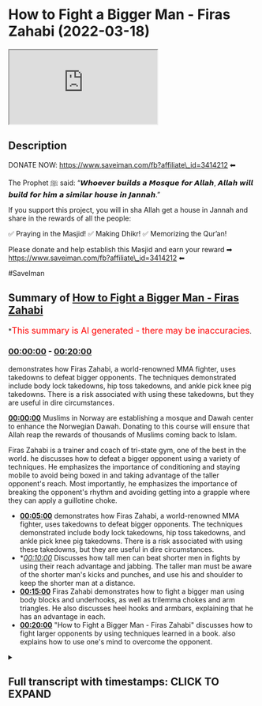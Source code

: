 # How to Fight a Bigger Man - Firas Zahabi (2022-03-18)

<iframe loading='lazy' src='https://www.youtube.com/embed/1l-jS2LDxEw'></iframe>

## Description

DONATE NOW: https://www.saveiman.com/fb?affiliate\_id=3414212 ⬅

The Prophet ﷺ said: “𝙒𝙝𝙤𝙚𝙫𝙚𝙧 𝙗𝙪𝙞𝙡𝙙𝙨 𝙖 𝙈𝙤𝙨𝙦𝙪𝙚 𝙛𝙤𝙧 𝘼𝙡𝙡𝙖𝙝, 𝘼𝙡𝙡𝙖𝙝 𝙬𝙞𝙡𝙡 𝙗𝙪𝙞𝙡𝙙 𝙛𝙤𝙧 𝙝𝙞𝙢 𝙖 𝙨𝙞𝙢𝙞𝙡𝙖𝙧 𝙝𝙤𝙪𝙨𝙚 𝙞𝙣 𝙅𝙖𝙣𝙣𝙖𝙝.”

If you support this project, you will in sha Allah get a house in Jannah and share in the rewards of all the people:

✅ Praying in the Masjid!
✅ Making Dhikr!
✅ Memorizing the Qur’an!

Please donate and help establish this Masjid and earn your reward ➡ https://www.saveiman.com/fb?affiliate\_id=3414212 ⬅

\#SaveIman

## Summary of [How to Fight a Bigger Man - Firas Zahabi](https://www.youtube.com/watch?v=1l-jS2LDxEw)

\*<span style="color:red; font-size:125%">This summary is AI generated - there may be inaccuracies</span>.

### [00:00:00](https://www.youtube.com/watch?v=1l-jS2LDxEw\&t=0) - [00:20:00](https://www.youtube.com/watch?v=1l-jS2LDxEw\&t=1200)

demonstrates how Firas Zahabi, a world-renowned MMA fighter, uses takedowns to defeat bigger opponents. The techniques demonstrated include body lock takedowns, hip toss takedowns, and ankle pick knee pig takedowns. There is a risk associated with using these takedowns, but they are useful in dire circumstances.

**[00:00:00](https://www.youtube.com/watch?v=1l-jS2LDxEw\&t=0)** Muslims in Norway are establishing a mosque and Dawah center to enhance the Norwegian Dawah. Donating to this course will ensure that Allah reap the rewards of thousands of Muslims coming back to Islam.

Firas Zahabi is a trainer and  coach of tri-state gym, one of the best in the world.  he discusses how to defeat a bigger opponent using a variety of techniques. He emphasizes the importance of conditioning and staying mobile to avoid being boxed in and taking advantage of the taller opponent's reach. Most importantly, he emphasizes the importance of breaking the opponent's rhythm and avoiding getting into a grapple where they can apply a guillotine choke.

*   **[00:05:00](https://www.youtube.com/watch?v=1l-jS2LDxEw\&t=300)**  demonstrates how Firas Zahabi, a world-renowned MMA fighter, uses takedowns to defeat bigger opponents. The techniques demonstrated include body lock takedowns, hip toss takedowns, and ankle pick knee pig takedowns. There is a risk associated with using these takedowns, but they are useful in dire circumstances.
*   \**[00:10:00](https://www.youtube.com/watch?v=1l-jS2LDxEw\&t=600)* Discusses how tall men can beat shorter men in fights by using their reach advantage and jabbing. The taller man must be aware of the shorter man's kicks and punches, and use his  and shoulder to keep the shorter man at a distance.
*   **[00:15:00](https://www.youtube.com/watch?v=1l-jS2LDxEw\&t=900)** Firas Zahabi demonstrates how to fight a bigger man using body blocks and underhooks, as well as trilemma chokes and arm triangles. He also discusses heel hooks and armbars, explaining that he has an advantage in each.
*   **[00:20:00](https://www.youtube.com/watch?v=1l-jS2LDxEw\&t=1200)**  "How to Fight a Bigger Man - Firas Zahabi" discusses how to fight larger opponents by using techniques learned in a book.  also explains how to use one's mind to overcome the opponent.

<details><summary><h2>Full transcript with timestamps: CLICK TO EXPAND</h2></summary>

[0:00:00](https://youtu.be/1l-jS2LDxEw?t=0) muslims in norway are now establishing a\
[0:00:02](https://youtu.be/1l-jS2LDxEw?t=2) masjid and dawa center to enhance the\
[0:00:04](https://youtu.be/1l-jS2LDxEw?t=4) norwegian dawah if you donate to this\
[0:00:06](https://youtu.be/1l-jS2LDxEw?t=6) course you will ensure allah reap the\
[0:00:08](https://youtu.be/1l-jS2LDxEw?t=8) rewards of thousands of muslims coming\
[0:00:11](https://youtu.be/1l-jS2LDxEw?t=11) back to islam and many of those who\
[0:00:13](https://youtu.be/1l-jS2LDxEw?t=13) become dwight and invite to islam so\
[0:00:15](https://youtu.be/1l-jS2LDxEw?t=15) click the link and donate now and share\
[0:00:18](https://youtu.be/1l-jS2LDxEw?t=18) the video for extra rewards\
[0:00:20](https://youtu.be/1l-jS2LDxEw?t=20) i'm joined with the legend the man the\
[0:00:22](https://youtu.be/1l-jS2LDxEw?t=22) legend the steel man the historical\
[0:00:24](https://youtu.be/1l-jS2LDxEw?t=24) figure\
[0:00:25](https://youtu.be/1l-jS2LDxEw?t=25) \[Laughter]\
[0:00:28](https://youtu.be/1l-jS2LDxEw?t=28) for us many of you would have known this\
[0:00:31](https://youtu.be/1l-jS2LDxEw?t=31) is the trainer\
[0:00:33](https://youtu.be/1l-jS2LDxEw?t=33) head trainer head coach in tri-state gym\
[0:00:35](https://youtu.be/1l-jS2LDxEw?t=35) it seems one of the best if not the best\
[0:00:37](https://youtu.be/1l-jS2LDxEw?t=37) you could argue uh trainer in the world\
[0:00:39](https://youtu.be/1l-jS2LDxEw?t=39) in mma now\
[0:00:41](https://youtu.be/1l-jS2LDxEw?t=41) this video is about how\
[0:00:43](https://youtu.be/1l-jS2LDxEw?t=43) to defeat a bigger opponent now i'm\
[0:00:45](https://youtu.be/1l-jS2LDxEw?t=45) noticeably sizable compared to uh for us\
[0:00:49](https://youtu.be/1l-jS2LDxEw?t=49) but obviously not skillful you don't\
[0:00:51](https://youtu.be/1l-jS2LDxEw?t=51) need to go into that details\
[0:00:52](https://youtu.be/1l-jS2LDxEw?t=52) so with someone like me for us how would\
[0:00:54](https://youtu.be/1l-jS2LDxEw?t=54) you so say for example i'm covering that\
[0:00:56](https://youtu.be/1l-jS2LDxEw?t=56) can you grab that\
[0:00:58](https://youtu.be/1l-jS2LDxEw?t=58) \[Laughter]\
[0:01:03](https://youtu.be/1l-jS2LDxEw?t=63) \[Music]\
[0:01:03](https://youtu.be/1l-jS2LDxEw?t=63) \[Laughter]\
[0:01:12](https://youtu.be/1l-jS2LDxEw?t=72) okay so if i'm coming at you right\
[0:01:14](https://youtu.be/1l-jS2LDxEw?t=74) so i'm coming at you right now first\
[0:01:16](https://youtu.be/1l-jS2LDxEw?t=76) thing is i don't want to be on the same\
[0:01:18](https://youtu.be/1l-jS2LDxEw?t=78) line so your feet are pointing towards\
[0:01:19](https://youtu.be/1l-jS2LDxEw?t=79) me my feet are pointing towards you yeah\
[0:01:21](https://youtu.be/1l-jS2LDxEw?t=81) if we exchange your fist is likely to\
[0:01:23](https://youtu.be/1l-jS2LDxEw?t=83) land before mine because you've got a\
[0:01:24](https://youtu.be/1l-jS2LDxEw?t=84) longer reach yeah you got bigger weights\
[0:01:26](https://youtu.be/1l-jS2LDxEw?t=86) so one thing i like to do is like to\
[0:01:27](https://youtu.be/1l-jS2LDxEw?t=87) circle when you point your feet towards\
[0:01:29](https://youtu.be/1l-jS2LDxEw?t=89) me that's when i'm going to change back\
[0:01:30](https://youtu.be/1l-jS2LDxEw?t=90) direction as your feet lift the ground\
[0:01:32](https://youtu.be/1l-jS2LDxEw?t=92) to change direction okay that's what i'm\
[0:01:34](https://youtu.be/1l-jS2LDxEw?t=94) going to attack yourself so if i'm\
[0:01:35](https://youtu.be/1l-jS2LDxEw?t=95) constantly circling i'm sorry\
[0:01:37](https://youtu.be/1l-jS2LDxEw?t=97) certainly yeah so now look because\
[0:01:38](https://youtu.be/1l-jS2LDxEw?t=98) you're circling with me yeah i'm going\
[0:01:40](https://youtu.be/1l-jS2LDxEw?t=100) to go this way no i'm going to circle\
[0:01:41](https://youtu.be/1l-jS2LDxEw?t=101) this way now you're circling that way\
[0:01:43](https://youtu.be/1l-jS2LDxEw?t=103) i'm constantly\
[0:01:44](https://youtu.be/1l-jS2LDxEw?t=104) breaking the line i call it breaking\
[0:01:45](https://youtu.be/1l-jS2LDxEw?t=105) noise so if you put your fist like this\
[0:01:47](https://youtu.be/1l-jS2LDxEw?t=107) i want to be aimed for my face here i\
[0:01:48](https://youtu.be/1l-jS2LDxEw?t=108) want to be here and when you turn your\
[0:01:50](https://youtu.be/1l-jS2LDxEw?t=110) face your fist towards me i want to be\
[0:01:52](https://youtu.be/1l-jS2LDxEw?t=112) here enough i never want to be yeah face\
[0:01:55](https://youtu.be/1l-jS2LDxEw?t=115) to face with exactly and now i want to\
[0:01:57](https://youtu.be/1l-jS2LDxEw?t=117) create that i want to create that cut\
[0:01:59](https://youtu.be/1l-jS2LDxEw?t=119) back we call it a cutback so you go\
[0:02:00](https://youtu.be/1l-jS2LDxEw?t=120) right then to the left left then to the\
[0:02:03](https://youtu.be/1l-jS2LDxEw?t=123) right so we're talking about working in\
[0:02:05](https://youtu.be/1l-jS2LDxEw?t=125) circles here that's why i like to shadow\
[0:02:06](https://youtu.be/1l-jS2LDxEw?t=126) box oftentimes what i do is i put an\
[0:02:08](https://youtu.be/1l-jS2LDxEw?t=128) object on the floor like a boxing glove\
[0:02:10](https://youtu.be/1l-jS2LDxEw?t=130) yeah and i just teach my fighters to to\
[0:02:11](https://youtu.be/1l-jS2LDxEw?t=131) box around that glove\
[0:02:13](https://youtu.be/1l-jS2LDxEw?t=133) always circling always moving my head\
[0:02:15](https://youtu.be/1l-jS2LDxEw?t=135) because\
[0:02:16](https://youtu.be/1l-jS2LDxEw?t=136) his reach is longer yeah\
[0:02:18](https://youtu.be/1l-jS2LDxEw?t=138) but\
[0:02:19](https://youtu.be/1l-jS2LDxEw?t=139) but if i get here if i get here\
[0:02:22](https://youtu.be/1l-jS2LDxEw?t=142) the shorter man has an advantage now on\
[0:02:24](https://youtu.be/1l-jS2LDxEw?t=144) the outside you have the advantage yeah\
[0:02:26](https://youtu.be/1l-jS2LDxEw?t=146) on the inside if you watch this look if\
[0:02:28](https://youtu.be/1l-jS2LDxEw?t=148) you if you keep your shoulders up and i\
[0:02:29](https://youtu.be/1l-jS2LDxEw?t=149) put my shoulders down and we push each\
[0:02:30](https://youtu.be/1l-jS2LDxEw?t=150) other push push\
[0:02:32](https://youtu.be/1l-jS2LDxEw?t=152) look i'm stronger only because i'm lower\
[0:02:34](https://youtu.be/1l-jS2LDxEw?t=154) yeah my center of gravity is lower right\
[0:02:35](https://youtu.be/1l-jS2LDxEw?t=155) so when i get close to you you're going\
[0:02:37](https://youtu.be/1l-jS2LDxEw?t=157) to want to go down my height yeah now or\
[0:02:39](https://youtu.be/1l-jS2LDxEw?t=159) even if you push each other say we're\
[0:02:41](https://youtu.be/1l-jS2LDxEw?t=161) even okay now we're even so i want to\
[0:02:43](https://youtu.be/1l-jS2LDxEw?t=163) catch him tall yeah i'm circling i'm\
[0:02:45](https://youtu.be/1l-jS2LDxEw?t=165) circling and you if if you were trying\
[0:02:48](https://youtu.be/1l-jS2LDxEw?t=168) to chase me like this it's kind of very\
[0:02:49](https://youtu.be/1l-jS2LDxEw?t=169) tiring on the legs right yeah so you\
[0:02:51](https://youtu.be/1l-jS2LDxEw?t=171) have to relax your legs i want to catch\
[0:02:52](https://youtu.be/1l-jS2LDxEw?t=172) you tall i have a window of opportunity\
[0:02:54](https://youtu.be/1l-jS2LDxEw?t=174) when i come in here yeah now i'm going\
[0:02:56](https://youtu.be/1l-jS2LDxEw?t=176) to throw up then i got to get out again\
[0:02:58](https://youtu.be/1l-jS2LDxEw?t=178) because you're going to sit down with me\
[0:02:59](https://youtu.be/1l-jS2LDxEw?t=179) or you're going to grab me except right\
[0:03:00](https://youtu.be/1l-jS2LDxEw?t=180) so when you're fighting a taller\
[0:03:01](https://youtu.be/1l-jS2LDxEw?t=181) opponent one thing i really like to do\
[0:03:03](https://youtu.be/1l-jS2LDxEw?t=183) we're assuming this is not just a\
[0:03:04](https://youtu.be/1l-jS2LDxEw?t=184) striking affair right right right we're\
[0:03:06](https://youtu.be/1l-jS2LDxEw?t=186) gonna get to yeah wrestling soon yeah\
[0:03:08](https://youtu.be/1l-jS2LDxEw?t=188) but striking i can't stand in front of\
[0:03:09](https://youtu.be/1l-jS2LDxEw?t=189) you you have to circle okay because if i\
[0:03:11](https://youtu.be/1l-jS2LDxEw?t=191) stand here so you're either out or in\
[0:03:13](https://youtu.be/1l-jS2LDxEw?t=193) yeah\
[0:03:14](https://youtu.be/1l-jS2LDxEw?t=194) you've got a longer job than me if you\
[0:03:15](https://youtu.be/1l-jS2LDxEw?t=195) see if i try to punch you and you punch\
[0:03:16](https://youtu.be/1l-jS2LDxEw?t=196) me you're going to beat me every time\
[0:03:18](https://youtu.be/1l-jS2LDxEw?t=198) yeah so i got a circle i got a circle i\
[0:03:20](https://youtu.be/1l-jS2LDxEw?t=200) got to get you stepping i got to keep\
[0:03:21](https://youtu.be/1l-jS2LDxEw?t=201) the ranges off yeah i got to cut i got\
[0:03:22](https://youtu.be/1l-jS2LDxEw?t=202) to catch you want to cut back yeah okay\
[0:03:25](https://youtu.be/1l-jS2LDxEw?t=205) you know i got to catch you and come\
[0:03:26](https://youtu.be/1l-jS2LDxEw?t=206) back now when i fight a taller guy yeah\
[0:03:29](https://youtu.be/1l-jS2LDxEw?t=209) i like to shoot doubles but when i shoot\
[0:03:30](https://youtu.be/1l-jS2LDxEw?t=210) a double yeah i don't shoot and lift\
[0:03:34](https://youtu.be/1l-jS2LDxEw?t=214) because\
[0:03:35](https://youtu.be/1l-jS2LDxEw?t=215) their legs are so long that when you\
[0:03:36](https://youtu.be/1l-jS2LDxEw?t=216) lift they're still on the floor\
[0:03:38](https://youtu.be/1l-jS2LDxEw?t=218) unless they're heavy\
[0:03:39](https://youtu.be/1l-jS2LDxEw?t=219) so we're going to kosotogi so a trip so\
[0:03:41](https://youtu.be/1l-jS2LDxEw?t=221) watch out here i put my hook behind your\
[0:03:43](https://youtu.be/1l-jS2LDxEw?t=223) ankle like this\
[0:03:45](https://youtu.be/1l-jS2LDxEw?t=225) and now i don't have to lift you see i\
[0:03:46](https://youtu.be/1l-jS2LDxEw?t=226) would trip you down to the floor here's\
[0:03:47](https://youtu.be/1l-jS2LDxEw?t=227) what you call kasotogaki should i go\
[0:03:49](https://youtu.be/1l-jS2LDxEw?t=229) down\
[0:03:49](https://youtu.be/1l-jS2LDxEw?t=229) well yeah just be careful because all\
[0:03:51](https://youtu.be/1l-jS2LDxEw?t=231) right yeah so i want to trap their leg\
[0:03:53](https://youtu.be/1l-jS2LDxEw?t=233) as i shoot a double so i shoot\
[0:03:56](https://youtu.be/1l-jS2LDxEw?t=236) into a trap here i am like this\
[0:03:59](https://youtu.be/1l-jS2LDxEw?t=239) now i don't have to worry so much about\
[0:04:00](https://youtu.be/1l-jS2LDxEw?t=240) guillotine because even if you trap my\
[0:04:02](https://youtu.be/1l-jS2LDxEw?t=242) neck\
[0:04:03](https://youtu.be/1l-jS2LDxEw?t=243) because for you to make that guillotine\
[0:04:04](https://youtu.be/1l-jS2LDxEw?t=244) work you need your legs around my body\
[0:04:06](https://youtu.be/1l-jS2LDxEw?t=246) yeah i'm not going to let you put your\
[0:04:07](https://youtu.be/1l-jS2LDxEw?t=247) legs around my body see yeah because\
[0:04:09](https://youtu.be/1l-jS2LDxEw?t=249) that guilt is very weak\
[0:04:11](https://youtu.be/1l-jS2LDxEw?t=251) it lets you have your legs around my\
[0:04:12](https://youtu.be/1l-jS2LDxEw?t=252) body you have to put me inside the\
[0:04:14](https://youtu.be/1l-jS2LDxEw?t=254) garbage if you're getting into combat\
[0:04:16](https://youtu.be/1l-jS2LDxEw?t=256) god is it oh yeah if here if you have\
[0:04:17](https://youtu.be/1l-jS2LDxEw?t=257) any guilty no i could have a lot of\
[0:04:18](https://youtu.be/1l-jS2LDxEw?t=258) danger\
[0:04:20](https://youtu.be/1l-jS2LDxEw?t=260) yeah no i'm gonna want a baby here but\
[0:04:22](https://youtu.be/1l-jS2LDxEw?t=262) if i trip your leg yep\
[0:04:24](https://youtu.be/1l-jS2LDxEw?t=264) try to put me together okay now\
[0:04:26](https://youtu.be/1l-jS2LDxEw?t=266) try to choke me\
[0:04:29](https://youtu.be/1l-jS2LDxEw?t=269) because it's very difficult\
[0:04:31](https://youtu.be/1l-jS2LDxEw?t=271) because you don't have your legs wrapped\
[0:04:32](https://youtu.be/1l-jS2LDxEw?t=272) around my body yep see i'm gonna pump a\
[0:04:34](https://youtu.be/1l-jS2LDxEw?t=274) lot of your legs yeah so the two major\
[0:04:37](https://youtu.be/1l-jS2LDxEw?t=277) benefits is\
[0:04:38](https://youtu.be/1l-jS2LDxEw?t=278) when you shoot a double egg on a taller\
[0:04:39](https://youtu.be/1l-jS2LDxEw?t=279) guy you don't have to lift them if you\
[0:04:41](https://youtu.be/1l-jS2LDxEw?t=281) trip yeah\
[0:04:42](https://youtu.be/1l-jS2LDxEw?t=282) you give me those guys now all the tips\
[0:04:45](https://youtu.be/1l-jS2LDxEw?t=285) because you're so tall it's easier for\
[0:04:47](https://youtu.be/1l-jS2LDxEw?t=287) me to get to your ankle right but if you\
[0:04:49](https://youtu.be/1l-jS2LDxEw?t=289) were my height it would be lower because\
[0:04:50](https://youtu.be/1l-jS2LDxEw?t=290) your arms and shoulders would be easily\
[0:04:51](https://youtu.be/1l-jS2LDxEw?t=291) double for me then on my side\
[0:04:53](https://youtu.be/1l-jS2LDxEw?t=293) i'm trying to screw that's it\
[0:04:55](https://youtu.be/1l-jS2LDxEw?t=295) guys for taller guys i like when you're\
[0:04:57](https://youtu.be/1l-jS2LDxEw?t=297) the taller man i like body lock and trip\
[0:04:58](https://youtu.be/1l-jS2LDxEw?t=298) so if you body lock me because the thing\
[0:05:00](https://youtu.be/1l-jS2LDxEw?t=300) is my legs are too far if you go for my\
[0:05:01](https://youtu.be/1l-jS2LDxEw?t=301) legs it's too much too much of a\
[0:05:03](https://youtu.be/1l-jS2LDxEw?t=303) distance to get all the way down yeah\
[0:05:06](https://youtu.be/1l-jS2LDxEw?t=306) so i'm coming here yeah i really like it\
[0:05:08](https://youtu.be/1l-jS2LDxEw?t=308) like this yeah well now you could trip\
[0:05:09](https://youtu.be/1l-jS2LDxEw?t=309) my my my right leg with your left yeah\
[0:05:12](https://youtu.be/1l-jS2LDxEw?t=312) no no no you're with your left\
[0:05:14](https://youtu.be/1l-jS2LDxEw?t=314) hook\
[0:05:15](https://youtu.be/1l-jS2LDxEw?t=315) yeah you could you could put your foot\
[0:05:16](https://youtu.be/1l-jS2LDxEw?t=316) in the middle yeah and then kind of\
[0:05:18](https://youtu.be/1l-jS2LDxEw?t=318) throw me with your hip yeah like this go\
[0:05:19](https://youtu.be/1l-jS2LDxEw?t=319) up here i really like this for taller\
[0:05:21](https://youtu.be/1l-jS2LDxEw?t=321) guys\
[0:05:22](https://youtu.be/1l-jS2LDxEw?t=322) yeah so we're here like this body lock\
[0:05:24](https://youtu.be/1l-jS2LDxEw?t=324) yeah you put your leg inside and you\
[0:05:25](https://youtu.be/1l-jS2LDxEw?t=325) start to hit yeah\
[0:05:27](https://youtu.be/1l-jS2LDxEw?t=327) yeah yeah that's good for me no i mean\
[0:05:29](https://youtu.be/1l-jS2LDxEw?t=329) if you're coming to a double leg for me\
[0:05:31](https://youtu.be/1l-jS2LDxEw?t=331) yes how much around the front i like the\
[0:05:33](https://youtu.be/1l-jS2LDxEw?t=333) underhook so like can you shoot all my\
[0:05:34](https://youtu.be/1l-jS2LDxEw?t=334) legs\
[0:05:35](https://youtu.be/1l-jS2LDxEw?t=335) under hook see yeah this is one of many\
[0:05:38](https://youtu.be/1l-jS2LDxEw?t=338) ways okay and then you can get into your\
[0:05:39](https://youtu.be/1l-jS2LDxEw?t=339) body lock oh okay so if i shoot on you\
[0:05:41](https://youtu.be/1l-jS2LDxEw?t=341) you're gonna put your hands like this\
[0:05:42](https://youtu.be/1l-jS2LDxEw?t=342) all right\
[0:05:44](https://youtu.be/1l-jS2LDxEw?t=344) yeah you elevate me here there you go\
[0:05:45](https://youtu.be/1l-jS2LDxEw?t=345) now you can turn the tables on me\
[0:05:47](https://youtu.be/1l-jS2LDxEw?t=347) right exactly okay\
[0:05:49](https://youtu.be/1l-jS2LDxEw?t=349) what we call an ukigoshi hip one hip\
[0:05:52](https://youtu.be/1l-jS2LDxEw?t=352) because typically as kids they teach you\
[0:05:54](https://youtu.be/1l-jS2LDxEw?t=354) ogoshi which is two hips yeah but if i\
[0:05:57](https://youtu.be/1l-jS2LDxEw?t=357) do that you can grab my body and lift me\
[0:05:58](https://youtu.be/1l-jS2LDxEw?t=358) here yeah i'm too committed yeah so we\
[0:06:00](https://youtu.be/1l-jS2LDxEw?t=360) just go one hip like see i see one hip\
[0:06:02](https://youtu.be/1l-jS2LDxEw?t=362) and now we can ankle pick knee pig yeah\
[0:06:05](https://youtu.be/1l-jS2LDxEw?t=365) snap down etc\
[0:06:06](https://youtu.be/1l-jS2LDxEw?t=366) yeah so if i shoot on you\
[0:06:09](https://youtu.be/1l-jS2LDxEw?t=369) so if you're boxing yeah you got to be\
[0:06:11](https://youtu.be/1l-jS2LDxEw?t=371) quick to your other yeah exactly\
[0:06:13](https://youtu.be/1l-jS2LDxEw?t=373) there you go now i'm in trouble here now\
[0:06:15](https://youtu.be/1l-jS2LDxEw?t=375) you have a variety of takedowns one of\
[0:06:16](https://youtu.be/1l-jS2LDxEw?t=376) them being the hip toss\
[0:06:18](https://youtu.be/1l-jS2LDxEw?t=378) that's what we call ukigoshi what we've\
[0:06:20](https://youtu.be/1l-jS2LDxEw?t=380) seen you do as well\
[0:06:22](https://youtu.be/1l-jS2LDxEw?t=382) and this might be\
[0:06:24](https://youtu.be/1l-jS2LDxEw?t=384) we don't do a lot to be honest in the uk\
[0:06:26](https://youtu.be/1l-jS2LDxEw?t=386) because a lot of the\
[0:06:28](https://youtu.be/1l-jS2LDxEw?t=388) kind of gyms don't allow it they're more\
[0:06:30](https://youtu.be/1l-jS2LDxEw?t=390) traditional yeah which is heel hooks yes\
[0:06:34](https://youtu.be/1l-jS2LDxEw?t=394) and we've seen you do a lot of these\
[0:06:35](https://youtu.be/1l-jS2LDxEw?t=395) yeah yeah yeah you're you're known for\
[0:06:37](https://youtu.be/1l-jS2LDxEw?t=397) that i was in the heart club yeah it's\
[0:06:38](https://youtu.be/1l-jS2LDxEw?t=398) known for that so\
[0:06:40](https://youtu.be/1l-jS2LDxEw?t=400) with someone big like me\
[0:06:42](https://youtu.be/1l-jS2LDxEw?t=402) to what extent\
[0:06:44](https://youtu.be/1l-jS2LDxEw?t=404) would it make sense for you to go for a\
[0:06:45](https://youtu.be/1l-jS2LDxEw?t=405) hill hook\
[0:06:46](https://youtu.be/1l-jS2LDxEw?t=406) uh very like look look at the size of\
[0:06:48](https://youtu.be/1l-jS2LDxEw?t=408) our feet here put your foot here yeah\
[0:06:50](https://youtu.be/1l-jS2LDxEw?t=410) look he's got a much longer left lever\
[0:06:52](https://youtu.be/1l-jS2LDxEw?t=412) it's much easier for me to break your\
[0:06:53](https://youtu.be/1l-jS2LDxEw?t=413) leg than it is for you to break mine you\
[0:06:55](https://youtu.be/1l-jS2LDxEw?t=415) know what they say\
[0:06:59](https://youtu.be/1l-jS2LDxEw?t=419) good point\
[0:07:01](https://youtu.be/1l-jS2LDxEw?t=421) think about breaking a long branch or\
[0:07:03](https://youtu.be/1l-jS2LDxEw?t=423) breaking a small branch you can only\
[0:07:04](https://youtu.be/1l-jS2LDxEw?t=424) think the smaller branch have less\
[0:07:05](https://youtu.be/1l-jS2LDxEw?t=425) leverage so it's easier for me to grab\
[0:07:07](https://youtu.be/1l-jS2LDxEw?t=427) and break that so how would you go like\
[0:07:09](https://youtu.be/1l-jS2LDxEw?t=429) say for example i'm coming at you well\
[0:07:10](https://youtu.be/1l-jS2LDxEw?t=430) if we're standing i like to do something\
[0:07:11](https://youtu.be/1l-jS2LDxEw?t=431) called ashy slide okay so like i pretend\
[0:07:13](https://youtu.be/1l-jS2LDxEw?t=433) like i'm doing a double legs i'll do it\
[0:07:15](https://youtu.be/1l-jS2LDxEw?t=435) real slow okay yeah i'm shooting double\
[0:07:16](https://youtu.be/1l-jS2LDxEw?t=436) leg but then i slide underneath like\
[0:07:18](https://youtu.be/1l-jS2LDxEw?t=438) this oh nice and then what i do is i\
[0:07:20](https://youtu.be/1l-jS2LDxEw?t=440) like to push inside your thigh here like\
[0:07:21](https://youtu.be/1l-jS2LDxEw?t=441) this oh beautiful see now if you try to\
[0:07:22](https://youtu.be/1l-jS2LDxEw?t=442) punch me you won't be able to yeah no\
[0:07:24](https://youtu.be/1l-jS2LDxEw?t=444) chance you have no shot and i'll look\
[0:07:25](https://youtu.be/1l-jS2LDxEw?t=445) where your heel is yeah nowadays because\
[0:07:27](https://youtu.be/1l-jS2LDxEw?t=447) that thigh try to resist me it's\
[0:07:29](https://youtu.be/1l-jS2LDxEw?t=449) impossible yeah exactly you're just\
[0:07:30](https://youtu.be/1l-jS2LDxEw?t=450) you're just bringing yourself down to\
[0:07:31](https://youtu.be/1l-jS2LDxEw?t=451) the mat so that's the first thing i do i\
[0:07:33](https://youtu.be/1l-jS2LDxEw?t=453) can push inside the thigh now look at\
[0:07:35](https://youtu.be/1l-jS2LDxEw?t=455) that lever that we're talking about look\
[0:07:37](https://youtu.be/1l-jS2LDxEw?t=457) i'm breaking this ankle quite easily\
[0:07:38](https://youtu.be/1l-jS2LDxEw?t=458) it's beautiful yeah it's very very\
[0:07:39](https://youtu.be/1l-jS2LDxEw?t=459) difficult you try\
[0:07:40](https://youtu.be/1l-jS2LDxEw?t=460) here\
[0:07:41](https://youtu.be/1l-jS2LDxEw?t=461) you got nothing if i start cranking yeah\
[0:07:43](https://youtu.be/1l-jS2LDxEw?t=463) you won't be able to reach my body or\
[0:07:44](https://youtu.be/1l-jS2LDxEw?t=464) face\
[0:07:46](https://youtu.be/1l-jS2LDxEw?t=466) with that\
[0:07:48](https://youtu.be/1l-jS2LDxEw?t=468) do you feel like it's a good idea in the\
[0:07:49](https://youtu.be/1l-jS2LDxEw?t=469) mma setting because we've seen it not\
[0:07:50](https://youtu.be/1l-jS2LDxEw?t=470) work as well yeah of course of course of\
[0:07:52](https://youtu.be/1l-jS2LDxEw?t=472) course there's a there's a risk with\
[0:07:54](https://youtu.be/1l-jS2LDxEw?t=474) everything you know yeah i personally i\
[0:07:55](https://youtu.be/1l-jS2LDxEw?t=475) like to use that as a surprise once in a\
[0:07:57](https://youtu.be/1l-jS2LDxEw?t=477) while yeah i would prefer using the\
[0:07:58](https://youtu.be/1l-jS2LDxEw?t=478) double egg with the kosovo\
[0:08:00](https://youtu.be/1l-jS2LDxEw?t=480) yeah i want to be on top because you\
[0:08:01](https://youtu.be/1l-jS2LDxEw?t=481) can't hit me\
[0:08:02](https://youtu.be/1l-jS2LDxEw?t=482) when i'm on top you can but it's not\
[0:08:04](https://youtu.be/1l-jS2LDxEw?t=484) really effective yeah uh the other thing\
[0:08:05](https://youtu.be/1l-jS2LDxEw?t=485) i like to do is i like to duck under on\
[0:08:07](https://youtu.be/1l-jS2LDxEw?t=487) top guys like this\
[0:08:08](https://youtu.be/1l-jS2LDxEw?t=488) and get behind the wipes i'm in a\
[0:08:10](https://youtu.be/1l-jS2LDxEw?t=490) position of safety and would you go into\
[0:08:11](https://youtu.be/1l-jS2LDxEw?t=491) like a heel hook position from here\
[0:08:13](https://youtu.be/1l-jS2LDxEw?t=493) because from here from here i have a\
[0:08:14](https://youtu.be/1l-jS2LDxEw?t=494) variety of uh takedowns but the one i\
[0:08:15](https://youtu.be/1l-jS2LDxEw?t=495) like first is blocking the knee just\
[0:08:17](https://youtu.be/1l-jS2LDxEw?t=497) like this yeah and trying to get your\
[0:08:19](https://youtu.be/1l-jS2LDxEw?t=499) hands on the mat you see i'm blocking\
[0:08:21](https://youtu.be/1l-jS2LDxEw?t=501) your knee i'm putting my weight forward\
[0:08:22](https://youtu.be/1l-jS2LDxEw?t=502) and i'll have you in what we call a gut\
[0:08:23](https://youtu.be/1l-jS2LDxEw?t=503) wrench yeah from here i can climb to the\
[0:08:25](https://youtu.be/1l-jS2LDxEw?t=505) back\
[0:08:26](https://youtu.be/1l-jS2LDxEw?t=506) i can uh force you down to the mat\
[0:08:28](https://youtu.be/1l-jS2LDxEw?t=508) khabib business all the time of course\
[0:08:29](https://youtu.be/1l-jS2LDxEw?t=509) he's the master of gut wrench because\
[0:08:30](https://youtu.be/1l-jS2LDxEw?t=510) you can you can do\
[0:08:32](https://youtu.be/1l-jS2LDxEw?t=512) i might be wrong here but\
[0:08:34](https://youtu.be/1l-jS2LDxEw?t=514) you can drop down here\
[0:08:36](https://youtu.be/1l-jS2LDxEw?t=516) and you can you can but that's risky\
[0:08:38](https://youtu.be/1l-jS2LDxEw?t=518) that's risky because especially when\
[0:08:39](https://youtu.be/1l-jS2LDxEw?t=519) things are slippery when you do that i'm\
[0:08:40](https://youtu.be/1l-jS2LDxEw?t=520) just going to piss my legs up\
[0:08:42](https://youtu.be/1l-jS2LDxEw?t=522) you're on the floor i like those things\
[0:08:44](https://youtu.be/1l-jS2LDxEw?t=524) once in a while by surprise like if you\
[0:08:46](https://youtu.be/1l-jS2LDxEw?t=526) see that move that you did yeah shogun\
[0:08:47](https://youtu.be/1l-jS2LDxEw?t=527) tried it on jon jones in the title fight\
[0:08:49](https://youtu.be/1l-jS2LDxEw?t=529) oh yeah i thought it was a major mistake\
[0:08:51](https://youtu.be/1l-jS2LDxEw?t=531) because yeah he got to the waist of john\
[0:08:54](https://youtu.be/1l-jS2LDxEw?t=534) yeah he sat down and john just got to\
[0:08:56](https://youtu.be/1l-jS2LDxEw?t=536) lift his leg up because things are\
[0:08:57](https://youtu.be/1l-jS2LDxEw?t=537) slippery yeah yeah yeah and there's\
[0:08:58](https://youtu.be/1l-jS2LDxEw?t=538) punches involved why take the risk\
[0:08:59](https://youtu.be/1l-jS2LDxEw?t=539) you're behind the guy i'm in the safe\
[0:09:01](https://youtu.be/1l-jS2LDxEw?t=541) here\
[0:09:02](https://youtu.be/1l-jS2LDxEw?t=542) look i'm in such a safe position why\
[0:09:03](https://youtu.be/1l-jS2LDxEw?t=543) would i go here where you can now punch\
[0:09:05](https://youtu.be/1l-jS2LDxEw?t=545) me yeah boom like why would i put myself\
[0:09:07](https://youtu.be/1l-jS2LDxEw?t=547) in the line of fire when i'm behind you\
[0:09:09](https://youtu.be/1l-jS2LDxEw?t=549) and you can't hit me so i find it\
[0:09:11](https://youtu.be/1l-jS2LDxEw?t=551) strategically a mistake yeah it should\
[0:09:13](https://youtu.be/1l-jS2LDxEw?t=553) only be used in the most\
[0:09:15](https://youtu.be/1l-jS2LDxEw?t=555) dire circumstances you're losing you\
[0:09:16](https://youtu.be/1l-jS2LDxEw?t=556) need to break the guy's leg in the next\
[0:09:18](https://youtu.be/1l-jS2LDxEw?t=558) 30 seconds or we lose okay take the same\
[0:09:20](https://youtu.be/1l-jS2LDxEw?t=560) thing with the foot looks and stuff yeah\
[0:09:21](https://youtu.be/1l-jS2LDxEw?t=561) exactly i'll use it because the thing is\
[0:09:23](https://youtu.be/1l-jS2LDxEw?t=563) technique\
[0:09:24](https://youtu.be/1l-jS2LDxEw?t=564) always has to be\
[0:09:26](https://youtu.be/1l-jS2LDxEw?t=566) uh\
[0:09:27](https://youtu.be/1l-jS2LDxEw?t=567) under strategy yeah i can't just oh i'll\
[0:09:29](https://youtu.be/1l-jS2LDxEw?t=569) do any technique no no no\
[0:09:31](https://youtu.be/1l-jS2LDxEw?t=571) we have a bunch of tools which tools do\
[0:09:33](https://youtu.be/1l-jS2LDxEw?t=573) we need to do this particular job\
[0:09:35](https://youtu.be/1l-jS2LDxEw?t=575) we have to scrutinize what tool you're\
[0:09:36](https://youtu.be/1l-jS2LDxEw?t=576) going to use don't just bring out the\
[0:09:37](https://youtu.be/1l-jS2LDxEw?t=577) chainsaw when we're trying to glue two\
[0:09:39](https://youtu.be/1l-jS2LDxEw?t=579) pieces together chainsaw's useless so\
[0:09:42](https://youtu.be/1l-jS2LDxEw?t=582) i think i try to put you on your back i\
[0:09:44](https://youtu.be/1l-jS2LDxEw?t=584) try to box you if i can't and i'm losing\
[0:09:46](https://youtu.be/1l-jS2LDxEw?t=586) then i'll do something more high risk\
[0:09:47](https://youtu.be/1l-jS2LDxEw?t=587) yeah\
[0:09:48](https://youtu.be/1l-jS2LDxEw?t=588) now\
[0:09:49](https://youtu.be/1l-jS2LDxEw?t=589) this is a good video uh this is uh\
[0:09:51](https://youtu.be/1l-jS2LDxEw?t=591) many people could be taking notes but\
[0:09:53](https://youtu.be/1l-jS2LDxEw?t=593) the guys on the outside the big guys\
[0:09:56](https://youtu.be/1l-jS2LDxEw?t=596) that's all guys are gonna feel this is\
[0:09:58](https://youtu.be/1l-jS2LDxEw?t=598) ridiculous they're gonna say now for us\
[0:10:00](https://youtu.be/1l-jS2LDxEw?t=600) telling all these smaller people how to\
[0:10:01](https://youtu.be/1l-jS2LDxEw?t=601) be the big guys but he hasn't said\
[0:10:03](https://youtu.be/1l-jS2LDxEw?t=603) anything about how the taller guys can\
[0:10:04](https://youtu.be/1l-jS2LDxEw?t=604) beat the smaller guys you don't need any\
[0:10:06](https://youtu.be/1l-jS2LDxEw?t=606) help look at me\
[0:10:08](https://youtu.be/1l-jS2LDxEw?t=608) but they say that yeah you know we\
[0:10:10](https://youtu.be/1l-jS2LDxEw?t=610) haven't had that much success in the ufc\
[0:10:13](https://youtu.be/1l-jS2LDxEw?t=613) um so what would you uh\
[0:10:15](https://youtu.be/1l-jS2LDxEw?t=615) say i like the job okay so like yeah i\
[0:10:16](https://youtu.be/1l-jS2LDxEw?t=616) think georgia had the longest switch in\
[0:10:18](https://youtu.be/1l-jS2LDxEw?t=618) this division that's why i really\
[0:10:19](https://youtu.be/1l-jS2LDxEw?t=619) designed this game to be a jabber so\
[0:10:21](https://youtu.be/1l-jS2LDxEw?t=621) number one rule about jabbing see look\
[0:10:22](https://youtu.be/1l-jS2LDxEw?t=622) look at my reach here yeah the second\
[0:10:24](https://youtu.be/1l-jS2LDxEw?t=624) i'm touch your hand to the wall the\
[0:10:26](https://youtu.be/1l-jS2LDxEw?t=626) second i punch at an angle towards the\
[0:10:29](https://youtu.be/1l-jS2LDxEw?t=629) ground\
[0:10:30](https://youtu.be/1l-jS2LDxEw?t=630) see i lost reach i'll go here here i\
[0:10:32](https://youtu.be/1l-jS2LDxEw?t=632) have maximum reach\
[0:10:34](https://youtu.be/1l-jS2LDxEw?t=634) here just punching downwards\
[0:10:37](https://youtu.be/1l-jS2LDxEw?t=637) is really really bad for me so if i'm\
[0:10:38](https://youtu.be/1l-jS2LDxEw?t=638) fighting a guy who's shorter than me and\
[0:10:40](https://youtu.be/1l-jS2LDxEw?t=640) i'm jabbing at an angle downwards i'm\
[0:10:42](https://youtu.be/1l-jS2LDxEw?t=642) actually not using my reach right i have\
[0:10:44](https://youtu.be/1l-jS2LDxEw?t=644) to get what we call eye level okay so\
[0:10:45](https://youtu.be/1l-jS2LDxEw?t=645) are you coming down yeah i'm coming down\
[0:10:47](https://youtu.be/1l-jS2LDxEw?t=647) to his level okay however that leaves me\
[0:10:48](https://youtu.be/1l-jS2LDxEw?t=648) more susceptible to kicks i have to be\
[0:10:50](https://youtu.be/1l-jS2LDxEw?t=650) aware of that i have a question here\
[0:10:51](https://youtu.be/1l-jS2LDxEw?t=651) yeah if you go down\
[0:10:53](https://youtu.be/1l-jS2LDxEw?t=653) for on the one hand yeah if he goes down\
[0:10:56](https://youtu.be/1l-jS2LDxEw?t=656) he's gonna have more reach well on the\
[0:10:58](https://youtu.be/1l-jS2LDxEw?t=658) other hand if you come and hit me now\
[0:11:00](https://youtu.be/1l-jS2LDxEw?t=660) are you not now\
[0:11:02](https://youtu.be/1l-jS2LDxEw?t=662) me being taller isn't that me forcing\
[0:11:04](https://youtu.be/1l-jS2LDxEw?t=664) you to extend your arm which requires\
[0:11:06](https://youtu.be/1l-jS2LDxEw?t=666) more reach well for the shorter guy i\
[0:11:07](https://youtu.be/1l-jS2LDxEw?t=667) want to close the distance then punch\
[0:11:09](https://youtu.be/1l-jS2LDxEw?t=669) common mistake this guy's punch on the\
[0:11:10](https://youtu.be/1l-jS2LDxEw?t=670) way in like great example mcgregor and\
[0:11:12](https://youtu.be/1l-jS2LDxEw?t=672) uh\
[0:11:15](https://youtu.be/1l-jS2LDxEw?t=675) jose jose aldo yeah\
[0:11:19](https://youtu.be/1l-jS2LDxEw?t=679) leaps in with a punch steps back home\
[0:11:20](https://youtu.be/1l-jS2LDxEw?t=680) catches him on the way in a taller guy\
[0:11:22](https://youtu.be/1l-jS2LDxEw?t=682) yeah you're the taller guy if i punch\
[0:11:24](https://youtu.be/1l-jS2LDxEw?t=684) from here you're gonna beat me because\
[0:11:25](https://youtu.be/1l-jS2LDxEw?t=685) your reach is longer yeah i gotta close\
[0:11:26](https://youtu.be/1l-jS2LDxEw?t=686) the distance like we talked about yeah\
[0:11:28](https://youtu.be/1l-jS2LDxEw?t=688) then i have to have the discipline to\
[0:11:30](https://youtu.be/1l-jS2LDxEw?t=690) withstand\
[0:11:30](https://youtu.be/1l-jS2LDxEw?t=690) to delay my strikes right now once i\
[0:11:33](https://youtu.be/1l-jS2LDxEw?t=693) close the distance now i actually have\
[0:11:34](https://youtu.be/1l-jS2LDxEw?t=694) more leverage than you yeah yeah yeah if\
[0:11:36](https://youtu.be/1l-jS2LDxEw?t=696) we punch each other from here i have\
[0:11:37](https://youtu.be/1l-jS2LDxEw?t=697) actually superiority a bunch of\
[0:11:39](https://youtu.be/1l-jS2LDxEw?t=699) uppercuts yeah uppercut is dangerous but\
[0:11:41](https://youtu.be/1l-jS2LDxEw?t=701) i still have more remember if we push\
[0:11:42](https://youtu.be/1l-jS2LDxEw?t=702) each other here push yeah who generates\
[0:11:43](https://youtu.be/1l-jS2LDxEw?t=703) more power yeah the guy who's shorter so\
[0:11:46](https://youtu.be/1l-jS2LDxEw?t=706) shorter guy has more leverage on the\
[0:11:47](https://youtu.be/1l-jS2LDxEw?t=707) inside taller guy has more leverage on\
[0:11:49](https://youtu.be/1l-jS2LDxEw?t=709) the outside correct yeah so to you to\
[0:11:51](https://youtu.be/1l-jS2LDxEw?t=711) maximize that job of yours you need to\
[0:11:52](https://youtu.be/1l-jS2LDxEw?t=712) get as short as me so what's going on\
[0:11:54](https://youtu.be/1l-jS2LDxEw?t=714) yeah if you look at georgetown pierre\
[0:11:55](https://youtu.be/1l-jS2LDxEw?t=715) versus matt sarah the rematch\
[0:11:58](https://youtu.be/1l-jS2LDxEw?t=718) george was short by sarah\
[0:12:00](https://youtu.be/1l-jS2LDxEw?t=720) okay he came in the first match where he\
[0:12:01](https://youtu.be/1l-jS2LDxEw?t=721) got knocked out he was tall and sarah\
[0:12:03](https://youtu.be/1l-jS2LDxEw?t=723) caught him with that oh\
[0:12:04](https://youtu.be/1l-jS2LDxEw?t=724) and dropped him and wobbled him and then\
[0:12:06](https://youtu.be/1l-jS2LDxEw?t=726) we corrected it's actually very good\
[0:12:07](https://youtu.be/1l-jS2LDxEw?t=727) yeah\
[0:12:13](https://youtu.be/1l-jS2LDxEw?t=733) yeah so calm down because you have the\
[0:12:15](https://youtu.be/1l-jS2LDxEw?t=735) you have the reach advantage i would use\
[0:12:16](https://youtu.be/1l-jS2LDxEw?t=736) the jab yeah exactly and i would be\
[0:12:17](https://youtu.be/1l-jS2LDxEw?t=737) using i'd be coming down you want to be\
[0:12:19](https://youtu.be/1l-jS2LDxEw?t=739) as short as me it's going to say level\
[0:12:21](https://youtu.be/1l-jS2LDxEw?t=741) you have to be at my level okay good so\
[0:12:23](https://youtu.be/1l-jS2LDxEw?t=743) now your job's in my way if i want to\
[0:12:24](https://youtu.be/1l-jS2LDxEw?t=744) get to you the job's in the way if\
[0:12:26](https://youtu.be/1l-jS2LDxEw?t=746) you're punching from up there yeah your\
[0:12:28](https://youtu.be/1l-jS2LDxEw?t=748) jab is actually not reaching me yeah\
[0:12:29](https://youtu.be/1l-jS2LDxEw?t=749) because it's actually it's much easier\
[0:12:30](https://youtu.be/1l-jS2LDxEw?t=750) for me to get get closer to you yeah\
[0:12:32](https://youtu.be/1l-jS2LDxEw?t=752) whereas if you get eye level i have to\
[0:12:34](https://youtu.be/1l-jS2LDxEw?t=754) do my my blitz or my closing this is\
[0:12:36](https://youtu.be/1l-jS2LDxEw?t=756) from further out so the the margin of\
[0:12:38](https://youtu.be/1l-jS2LDxEw?t=758) error is greater for me so i'm\
[0:12:39](https://youtu.be/1l-jS2LDxEw?t=759) constantly now i have that job between\
[0:12:41](https://youtu.be/1l-jS2LDxEw?t=761) between me and you you're keeping that\
[0:12:43](https://youtu.be/1l-jS2LDxEw?t=763) job between me and you at all times so\
[0:12:45](https://youtu.be/1l-jS2LDxEw?t=765) every time i try to sidestep and cut in\
[0:12:46](https://youtu.be/1l-jS2LDxEw?t=766) you're trying to pick me off with a job\
[0:12:48](https://youtu.be/1l-jS2LDxEw?t=768) okay so there's the same thing about\
[0:12:49](https://youtu.be/1l-jS2LDxEw?t=769) kicking range because kicking range is\
[0:12:50](https://youtu.be/1l-jS2LDxEw?t=770) different right when you squat down like\
[0:12:52](https://youtu.be/1l-jS2LDxEw?t=772) that yeah it's dangerous to do it\
[0:12:53](https://youtu.be/1l-jS2LDxEw?t=773) against a very strong kicker oh okay\
[0:12:55](https://youtu.be/1l-jS2LDxEw?t=775) sarah is not a strong kicker so it's a\
[0:12:57](https://youtu.be/1l-jS2LDxEw?t=777) perfect example when george fought beat\
[0:12:58](https://youtu.be/1l-jS2LDxEw?t=778) japan we did the same thing bjp mostly a\
[0:13:00](https://youtu.be/1l-jS2LDxEw?t=780) boxer not a kicker okay if you're\
[0:13:02](https://youtu.be/1l-jS2LDxEw?t=782) fighting a very very good kicker i\
[0:13:04](https://youtu.be/1l-jS2LDxEw?t=784) wouldn't recommend you getting that\
[0:13:05](https://youtu.be/1l-jS2LDxEw?t=785) short because you'll get your legs with\
[0:13:06](https://youtu.be/1l-jS2LDxEw?t=786) the body okay i see i see so watch i'll\
[0:13:08](https://youtu.be/1l-jS2LDxEw?t=788) just stay high and just uh you want to\
[0:13:10](https://youtu.be/1l-jS2LDxEw?t=790) find you want to find the balance i mean\
[0:13:11](https://youtu.be/1l-jS2LDxEw?t=791) i like to bring my legs up so i can\
[0:13:13](https://youtu.be/1l-jS2LDxEw?t=793) check immediately so i never put my\
[0:13:14](https://youtu.be/1l-jS2LDxEw?t=794) weight on the lead leg because then you\
[0:13:15](https://youtu.be/1l-jS2LDxEw?t=795) can you can kick it out from underneath\
[0:13:16](https://youtu.be/1l-jS2LDxEw?t=796) me see\
[0:13:18](https://youtu.be/1l-jS2LDxEw?t=798) so i'm always i'm always lifting my feet\
[0:13:19](https://youtu.be/1l-jS2LDxEw?t=799) when i walk okay you know i'm always\
[0:13:21](https://youtu.be/1l-jS2LDxEw?t=801) lifting my feet so if you kick my leg's\
[0:13:23](https://youtu.be/1l-jS2LDxEw?t=803) going to be out of the way\
[0:13:24](https://youtu.be/1l-jS2LDxEw?t=804) yeah exactly i'm always legs out of the\
[0:13:26](https://youtu.be/1l-jS2LDxEw?t=806) way see i'm never planted i don't like\
[0:13:28](https://youtu.be/1l-jS2LDxEw?t=808) to fight like that because i feel like i\
[0:13:29](https://youtu.be/1l-jS2LDxEw?t=809) can get\
[0:13:30](https://youtu.be/1l-jS2LDxEw?t=810) double leg kicked so that's the job what\
[0:13:32](https://youtu.be/1l-jS2LDxEw?t=812) else would you advise for people\
[0:13:34](https://youtu.be/1l-jS2LDxEw?t=814) um a good left hook\
[0:13:36](https://youtu.be/1l-jS2LDxEw?t=816) good left hook yeah told you bro yeah he\
[0:13:38](https://youtu.be/1l-jS2LDxEw?t=818) told me that's totally fantastic\
[0:13:39](https://youtu.be/1l-jS2LDxEw?t=819) i like your jab with your left hook the\
[0:13:41](https://youtu.be/1l-jS2LDxEw?t=821) left hook the way i like to throw it is\
[0:13:43](https://youtu.be/1l-jS2LDxEw?t=823) from here if i'm tall i put it here so\
[0:13:45](https://youtu.be/1l-jS2LDxEw?t=825) every time the guy comes forward yeah i\
[0:13:47](https://youtu.be/1l-jS2LDxEw?t=827) hooked like this from the head nice yeah\
[0:13:49](https://youtu.be/1l-jS2LDxEw?t=829) i don't do it doesn't even look it's not\
[0:13:50](https://youtu.be/1l-jS2LDxEw?t=830) telegraph something\
[0:13:52](https://youtu.be/1l-jS2LDxEw?t=832) if i'm much taller than my punch from\
[0:13:53](https://youtu.be/1l-jS2LDxEw?t=833) here yeah\
[0:13:54](https://youtu.be/1l-jS2LDxEw?t=834) it's a bit like what tyson fury does\
[0:13:56](https://youtu.be/1l-jS2LDxEw?t=836) right yeah exactly so now every time you\
[0:13:57](https://youtu.be/1l-jS2LDxEw?t=837) try to punch me i sweep\
[0:13:59](https://youtu.be/1l-jS2LDxEw?t=839) i sweep with my hook\
[0:14:01](https://youtu.be/1l-jS2LDxEw?t=841) it's not a it's not a short hook\
[0:14:03](https://youtu.be/1l-jS2LDxEw?t=843) it's a long slapping look even like if\
[0:14:05](https://youtu.be/1l-jS2LDxEw?t=845) you're looking\
[0:14:06](https://youtu.be/1l-jS2LDxEw?t=846) how are you doing are you chuckling\
[0:14:08](https://youtu.be/1l-jS2LDxEw?t=848) chocolate i used to do a reverse knuckle\
[0:14:09](https://youtu.be/1l-jS2LDxEw?t=849) okay because you used to because you\
[0:14:11](https://youtu.be/1l-jS2LDxEw?t=851) have more reach with a reverse knuckle\
[0:14:12](https://youtu.be/1l-jS2LDxEw?t=852) so here you see i lose a few inches here\
[0:14:15](https://youtu.be/1l-jS2LDxEw?t=855) i'm a little bit longer see\
[0:14:17](https://youtu.be/1l-jS2LDxEw?t=857) yeah well he's doing that yeah but if\
[0:14:19](https://youtu.be/1l-jS2LDxEw?t=859) you throw it from the hip yeah you could\
[0:14:20](https://youtu.be/1l-jS2LDxEw?t=860) really hurt me so get sideways a second\
[0:14:22](https://youtu.be/1l-jS2LDxEw?t=862) so if you punch from here with your jab\
[0:14:24](https://youtu.be/1l-jS2LDxEw?t=864) no no\
[0:14:25](https://youtu.be/1l-jS2LDxEw?t=865) boom that's it\
[0:14:27](https://youtu.be/1l-jS2LDxEw?t=867) and then if you see me reach the\
[0:14:28](https://youtu.be/1l-jS2LDxEw?t=868) distance you can throw your hook but\
[0:14:29](https://youtu.be/1l-jS2LDxEw?t=869) step step to the right sorry uh to my\
[0:14:31](https://youtu.be/1l-jS2LDxEw?t=871) right pivot no no with your with your\
[0:14:33](https://youtu.be/1l-jS2LDxEw?t=873) trail legs so the back leg here so watch\
[0:14:35](https://youtu.be/1l-jS2LDxEw?t=875) your you have your spot and one hand\
[0:14:37](https://youtu.be/1l-jS2LDxEw?t=877) again\
[0:14:38](https://youtu.be/1l-jS2LDxEw?t=878) oh okay\
[0:14:39](https://youtu.be/1l-jS2LDxEw?t=879) famous instance is uh mayweather\
[0:14:41](https://youtu.be/1l-jS2LDxEw?t=881) knockout ricky hatton like this yes\
[0:14:44](https://youtu.be/1l-jS2LDxEw?t=884) exactly you call it the checkbook so\
[0:14:45](https://youtu.be/1l-jS2LDxEw?t=885) every time i try to come inside try to\
[0:14:46](https://youtu.be/1l-jS2LDxEw?t=886) fight you keep your arm down here yeah\
[0:14:48](https://youtu.be/1l-jS2LDxEw?t=888) keep your shoulder pointed on my chin\
[0:14:49](https://youtu.be/1l-jS2LDxEw?t=889) that's it okay now when i come in here\
[0:14:51](https://youtu.be/1l-jS2LDxEw?t=891) you just throw that hook\
[0:14:53](https://youtu.be/1l-jS2LDxEw?t=893) now another important detail is your\
[0:14:55](https://youtu.be/1l-jS2LDxEw?t=895) head has to go over the trail knee right\
[0:14:56](https://youtu.be/1l-jS2LDxEw?t=896) here so you create a distance you're\
[0:14:58](https://youtu.be/1l-jS2LDxEw?t=898) using your reach\
[0:14:59](https://youtu.be/1l-jS2LDxEw?t=899) and you can see that my face is\
[0:15:01](https://youtu.be/1l-jS2LDxEw?t=901) underneath my shoulder so even if you\
[0:15:02](https://youtu.be/1l-jS2LDxEw?t=902) got passed you wouldn't catch up to me i\
[0:15:04](https://youtu.be/1l-jS2LDxEw?t=904) don't want my head up here i want my\
[0:15:05](https://youtu.be/1l-jS2LDxEw?t=905) head down here yeah see so that's two\
[0:15:07](https://youtu.be/1l-jS2LDxEw?t=907) things you've told me the jab yeah and\
[0:15:09](https://youtu.be/1l-jS2LDxEw?t=909) the the left hook the check\
[0:15:16](https://youtu.be/1l-jS2LDxEw?t=916) yeah um take downs you can even i mean\
[0:15:19](https://youtu.be/1l-jS2LDxEw?t=919) it's not wrong to shoot doubles it's\
[0:15:20](https://youtu.be/1l-jS2LDxEw?t=920) just further away so you have to be for\
[0:15:21](https://youtu.be/1l-jS2LDxEw?t=921) me so for a taller person you're saying\
[0:15:23](https://youtu.be/1l-jS2LDxEw?t=923) number one is body blocks and number two\
[0:15:25](https://youtu.be/1l-jS2LDxEw?t=925) is what singles because it's quite i\
[0:15:26](https://youtu.be/1l-jS2LDxEw?t=926) mean um my arms are quite long so if if\
[0:15:28](https://youtu.be/1l-jS2LDxEw?t=928) the person comes a bit\
[0:15:30](https://youtu.be/1l-jS2LDxEw?t=930) i like i like\
[0:15:31](https://youtu.be/1l-jS2LDxEw?t=931) i like singles i like underhooks i like\
[0:15:33](https://youtu.be/1l-jS2LDxEw?t=933) body locks i like it all yeah for a tall\
[0:15:35](https://youtu.be/1l-jS2LDxEw?t=935) guy i really like underhook yeah so when\
[0:15:37](https://youtu.be/1l-jS2LDxEw?t=937) i'm on the hook like this yeah i want to\
[0:15:39](https://youtu.be/1l-jS2LDxEw?t=939) keep our feet perpendicular i want to\
[0:15:40](https://youtu.be/1l-jS2LDxEw?t=940) try to avoid it's not always possible\
[0:15:42](https://youtu.be/1l-jS2LDxEw?t=942) but being chest to chest like this you\
[0:15:44](https://youtu.be/1l-jS2LDxEw?t=944) know okay so i want to be here like this\
[0:15:45](https://youtu.be/1l-jS2LDxEw?t=945) now from here i'm going to lift this\
[0:15:47](https://youtu.be/1l-jS2LDxEw?t=947) and i'm going to trap your far knee so i\
[0:15:49](https://youtu.be/1l-jS2LDxEw?t=949) have a diagonal control i have control\
[0:15:50](https://youtu.be/1l-jS2LDxEw?t=950) over your left side now i have control\
[0:15:51](https://youtu.be/1l-jS2LDxEw?t=951) over your right side\
[0:15:53](https://youtu.be/1l-jS2LDxEw?t=953) so now i have a diagonal control if i\
[0:15:54](https://youtu.be/1l-jS2LDxEw?t=954) run you over here you're going to fall\
[0:15:55](https://youtu.be/1l-jS2LDxEw?t=955) it's called a knee tap this is one very\
[0:15:57](https://youtu.be/1l-jS2LDxEw?t=957) important technique yeah so when i do\
[0:15:59](https://youtu.be/1l-jS2LDxEw?t=959) that if you would draw your leg if you\
[0:16:00](https://youtu.be/1l-jS2LDxEw?t=960) would drive i'd pull you in for a\
[0:16:02](https://youtu.be/1l-jS2LDxEw?t=962) headlock yeah so you're kind of caught\
[0:16:04](https://youtu.be/1l-jS2LDxEw?t=964) in a dilemma so if you under hook me\
[0:16:06](https://youtu.be/1l-jS2LDxEw?t=966) here you have control of my right side\
[0:16:07](https://youtu.be/1l-jS2LDxEw?t=967) now you want to control my left side so\
[0:16:09](https://youtu.be/1l-jS2LDxEw?t=969) you would control my left knee here yeah\
[0:16:11](https://youtu.be/1l-jS2LDxEw?t=971) and throw my right side over my left\
[0:16:13](https://youtu.be/1l-jS2LDxEw?t=973) right side over the left throw my\
[0:16:15](https://youtu.be/1l-jS2LDxEw?t=975) shoulder yeah exactly so you would be\
[0:16:17](https://youtu.be/1l-jS2LDxEw?t=977) exactly exactly there so you're bringing\
[0:16:19](https://youtu.be/1l-jS2LDxEw?t=979) me down to the oh god it's called anita\
[0:16:21](https://youtu.be/1l-jS2LDxEw?t=981) that's him over so here so here in here\
[0:16:24](https://youtu.be/1l-jS2LDxEw?t=984) yeah exactly yep now if i resist that\
[0:16:27](https://youtu.be/1l-jS2LDxEw?t=987) yeah\
[0:16:28](https://youtu.be/1l-jS2LDxEw?t=988) my feeble knee tap try to grab the back\
[0:16:30](https://youtu.be/1l-jS2LDxEw?t=990) of my knee pull on it pull it yeah if i\
[0:16:31](https://youtu.be/1l-jS2LDxEw?t=991) resist it by going here boom you pull me\
[0:16:33](https://youtu.be/1l-jS2LDxEw?t=993) in for a headlock so you have the guy in\
[0:16:34](https://youtu.be/1l-jS2LDxEw?t=994) a type of dilemma yeah\
[0:16:36](https://youtu.be/1l-jS2LDxEw?t=996) now you can make it a trilemma okay by\
[0:16:38](https://youtu.be/1l-jS2LDxEw?t=998) going here yep snap down or here like\
[0:16:41](https://youtu.be/1l-jS2LDxEw?t=1001) what we did earlier yep so i have this\
[0:16:43](https://youtu.be/1l-jS2LDxEw?t=1003) triple attack that's brilliant and so\
[0:16:45](https://youtu.be/1l-jS2LDxEw?t=1005) i'm here before the guy takes this away\
[0:16:46](https://youtu.be/1l-jS2LDxEw?t=1006) back up\
[0:16:48](https://youtu.be/1l-jS2LDxEw?t=1008) he takes the head away yeah\
[0:16:50](https://youtu.be/1l-jS2LDxEw?t=1010) boom okay i have a triple attack yeah\
[0:16:54](https://youtu.be/1l-jS2LDxEw?t=1014) that i can change yeah now you've got\
[0:16:55](https://youtu.be/1l-jS2LDxEw?t=1015) the car wrenches\
[0:16:57](https://youtu.be/1l-jS2LDxEw?t=1017) yeah yeah so the nice sequence of\
[0:16:58](https://youtu.be/1l-jS2LDxEw?t=1018) attacks it's beautiful\
[0:17:00](https://youtu.be/1l-jS2LDxEw?t=1020) yeah it doesn't make sense for big guys\
[0:17:02](https://youtu.be/1l-jS2LDxEw?t=1022) to go down and do like heel hooks\
[0:17:03](https://youtu.be/1l-jS2LDxEw?t=1023) nothing though no no it does it does\
[0:17:05](https://youtu.be/1l-jS2LDxEw?t=1025) there's a time and place for that but uh\
[0:17:07](https://youtu.be/1l-jS2LDxEw?t=1027) i feel like if our legs are so different\
[0:17:09](https://youtu.be/1l-jS2LDxEw?t=1029) in size it's very hard for each one of\
[0:17:10](https://youtu.be/1l-jS2LDxEw?t=1030) us to like like one another yeah there's\
[0:17:11](https://youtu.be/1l-jS2LDxEw?t=1031) a weakness to every submission yes if i\
[0:17:14](https://youtu.be/1l-jS2LDxEw?t=1034) see your legs are that long yeah\
[0:17:16](https://youtu.be/1l-jS2LDxEw?t=1036) i feel you can't really legalize me it's\
[0:17:17](https://youtu.be/1l-jS2LDxEw?t=1037) gonna be hard not impossible very hard\
[0:17:18](https://youtu.be/1l-jS2LDxEw?t=1038) because my feet are smaller my legs are\
[0:17:20](https://youtu.be/1l-jS2LDxEw?t=1040) shorter but i can like lock you so yeah\
[0:17:23](https://youtu.be/1l-jS2LDxEw?t=1043) leg lock wars i have the advantage\
[0:17:25](https://youtu.be/1l-jS2LDxEw?t=1045) triangle chokes you're much more\
[0:17:27](https://youtu.be/1l-jS2LDxEw?t=1047) superior than me because you have longer\
[0:17:28](https://youtu.be/1l-jS2LDxEw?t=1048) legs yeah arm triangle i don't want to\
[0:17:30](https://youtu.be/1l-jS2LDxEw?t=1050) be i don't know\
[0:17:33](https://youtu.be/1l-jS2LDxEw?t=1053) but even let's say i shoot on you i\
[0:17:34](https://youtu.be/1l-jS2LDxEw?t=1054) really worry because whenever i see a\
[0:17:36](https://youtu.be/1l-jS2LDxEw?t=1056) guy with long arms the anaconda choke\
[0:17:37](https://youtu.be/1l-jS2LDxEw?t=1057) the dark strokes are usually very\
[0:17:38](https://youtu.be/1l-jS2LDxEw?t=1058) dangerous yeah\
[0:17:39](https://youtu.be/1l-jS2LDxEw?t=1059) not as much guillotine guillotines more\
[0:17:41](https://youtu.be/1l-jS2LDxEw?t=1061) shorter guys shorter arms yeah yeah yeah\
[0:17:43](https://youtu.be/1l-jS2LDxEw?t=1063) so you have we each have advantages and\
[0:17:44](https://youtu.be/1l-jS2LDxEw?t=1064) disadvantages now armbar i can break\
[0:17:46](https://youtu.be/1l-jS2LDxEw?t=1066) your arm much more easily yeah sure then\
[0:17:48](https://youtu.be/1l-jS2LDxEw?t=1068) you can break mines your arm is longer\
[0:17:49](https://youtu.be/1l-jS2LDxEw?t=1069) yeah so in an armbar i actually have an\
[0:17:51](https://youtu.be/1l-jS2LDxEw?t=1071) advantage armbar escape so\
[0:17:54](https://youtu.be/1l-jS2LDxEw?t=1074) if i had the choice to give you triangle\
[0:17:55](https://youtu.be/1l-jS2LDxEw?t=1075) or armor i'll offer you armbar wow\
[0:17:57](https://youtu.be/1l-jS2LDxEw?t=1077) because you have less chance to finish\
[0:17:59](https://youtu.be/1l-jS2LDxEw?t=1079) my arm yeah yeah\
[0:18:01](https://youtu.be/1l-jS2LDxEw?t=1081) it's harder to triangle one last thing i\
[0:18:02](https://youtu.be/1l-jS2LDxEw?t=1082) wanted to ask you because you know i\
[0:18:04](https://youtu.be/1l-jS2LDxEw?t=1084) know your time's gonna take but you know\
[0:18:06](https://youtu.be/1l-jS2LDxEw?t=1086) in terms of the heel hook escape\
[0:18:09](https://youtu.be/1l-jS2LDxEw?t=1089) how am i getting out of that because you\
[0:18:10](https://youtu.be/1l-jS2LDxEw?t=1090) told me how to do it or that you would\
[0:18:11](https://youtu.be/1l-jS2LDxEw?t=1091) do it but then how am i getting can you\
[0:18:13](https://youtu.be/1l-jS2LDxEw?t=1093) lay down it's actually pretty\
[0:18:15](https://youtu.be/1l-jS2LDxEw?t=1095) let's do a 50 50 level okay it's\
[0:18:17](https://youtu.be/1l-jS2LDxEw?t=1097) actually pretty dangerous\
[0:18:18](https://youtu.be/1l-jS2LDxEw?t=1098) okay it's actually so if you he'll hook\
[0:18:20](https://youtu.be/1l-jS2LDxEw?t=1100) me now can you hear me it's actually\
[0:18:21](https://youtu.be/1l-jS2LDxEw?t=1101) great\
[0:18:22](https://youtu.be/1l-jS2LDxEw?t=1102) if i hold you here like this try to\
[0:18:24](https://youtu.be/1l-jS2LDxEw?t=1104) break my leg here go ahead try to break\
[0:18:25](https://youtu.be/1l-jS2LDxEw?t=1105) now this yeah try to make a chair\
[0:18:31](https://youtu.be/1l-jS2LDxEw?t=1111) i'm holding on your arms it's actually\
[0:18:32](https://youtu.be/1l-jS2LDxEw?t=1112) really difficult\
[0:18:33](https://youtu.be/1l-jS2LDxEw?t=1113) if if i'm if i'm close enough to hold\
[0:18:35](https://youtu.be/1l-jS2LDxEw?t=1115) your hands yeah\
[0:18:37](https://youtu.be/1l-jS2LDxEw?t=1117) how would you break my leg now go ahead\
[0:18:38](https://youtu.be/1l-jS2LDxEw?t=1118) here i'll try to get rid of this right\
[0:18:40](https://youtu.be/1l-jS2LDxEw?t=1120) let's give you that\
[0:18:43](https://youtu.be/1l-jS2LDxEw?t=1123) scrambled against your heel up go ahead\
[0:18:45](https://youtu.be/1l-jS2LDxEw?t=1125) yeah try to heal with me i can't do it\
[0:18:46](https://youtu.be/1l-jS2LDxEw?t=1126) now try\
[0:18:47](https://youtu.be/1l-jS2LDxEw?t=1127) okay look let's see how look yeah go go\
[0:18:49](https://youtu.be/1l-jS2LDxEw?t=1129) ahead go ahead go ahead\
[0:18:50](https://youtu.be/1l-jS2LDxEw?t=1130) look i'm holding your arms go ahead\
[0:18:52](https://youtu.be/1l-jS2LDxEw?t=1132) it makes it very vulnerable\
[0:18:54](https://youtu.be/1l-jS2LDxEw?t=1134) try it's right it's actually very\
[0:18:56](https://youtu.be/1l-jS2LDxEw?t=1136) difficult yeah if i'm holding your arms\
[0:18:59](https://youtu.be/1l-jS2LDxEw?t=1139) see i'm hiding my feet so\
[0:19:01](https://youtu.be/1l-jS2LDxEw?t=1141) do it\
[0:19:06](https://youtu.be/1l-jS2LDxEw?t=1146) yeah that's not easy at all come on\
[0:19:09](https://youtu.be/1l-jS2LDxEw?t=1149) i like to hold the hands like\
[0:19:11](https://youtu.be/1l-jS2LDxEw?t=1151) gary toner versus tom lee yeah that's\
[0:19:13](https://youtu.be/1l-jS2LDxEw?t=1153) what he's holding the hand okay and he\
[0:19:14](https://youtu.be/1l-jS2LDxEw?t=1154) pushed down from there\
[0:19:16](https://youtu.be/1l-jS2LDxEw?t=1156) you twist away i'm gonna hide my feet\
[0:19:18](https://youtu.be/1l-jS2LDxEw?t=1158) and then separate your legs now i'm\
[0:19:19](https://youtu.be/1l-jS2LDxEw?t=1159) gonna start separating your legs once\
[0:19:20](https://youtu.be/1l-jS2LDxEw?t=1160) your legs are separated try to reconnect\
[0:19:22](https://youtu.be/1l-jS2LDxEw?t=1162) your legs together it's not easy\
[0:19:28](https://youtu.be/1l-jS2LDxEw?t=1168) okay my knee yeah yeah so what i do is\
[0:19:32](https://youtu.be/1l-jS2LDxEw?t=1172) i try to intercept the hands yeah\
[0:19:34](https://youtu.be/1l-jS2LDxEw?t=1174) i try to get out two on one\
[0:19:37](https://youtu.be/1l-jS2LDxEw?t=1177) two hands as many hands i can grab yeah\
[0:19:39](https://youtu.be/1l-jS2LDxEw?t=1179) i get up on my foot yeah when my hips\
[0:19:41](https://youtu.be/1l-jS2LDxEw?t=1181) are off the floor it's harder not\
[0:19:43](https://youtu.be/1l-jS2LDxEw?t=1183) impossible yeah\
[0:19:44](https://youtu.be/1l-jS2LDxEw?t=1184) but much harder for your leg up with me\
[0:19:46](https://youtu.be/1l-jS2LDxEw?t=1186) that's good from there i try to separate\
[0:19:48](https://youtu.be/1l-jS2LDxEw?t=1188) the feet yeah once i separate the feet i\
[0:19:50](https://youtu.be/1l-jS2LDxEw?t=1190) try to scrape my knee beautiful this is\
[0:19:52](https://youtu.be/1l-jS2LDxEw?t=1192) one way to go about it that's fantastic\
[0:19:54](https://youtu.be/1l-jS2LDxEw?t=1194) man\
[0:19:57](https://youtu.be/1l-jS2LDxEw?t=1197) that's how you do it okay\
[0:19:59](https://youtu.be/1l-jS2LDxEw?t=1199) if you if you even took\
[0:20:01](https://youtu.be/1l-jS2LDxEw?t=1201) like\
[0:20:02](https://youtu.be/1l-jS2LDxEw?t=1202) 10 of that 20 30\
[0:20:05](https://youtu.be/1l-jS2LDxEw?t=1205) that might save your life one day\
[0:20:07](https://youtu.be/1l-jS2LDxEw?t=1207) but most important can you hear me in\
[0:20:08](https://youtu.be/1l-jS2LDxEw?t=1208) that book which one\
[0:20:10](https://youtu.be/1l-jS2LDxEw?t=1210) some people never learned\
[0:20:13](https://youtu.be/1l-jS2LDxEw?t=1213) some people will never learn\
[0:20:15](https://youtu.be/1l-jS2LDxEw?t=1215) wow that's what he does explains the\
[0:20:17](https://youtu.be/1l-jS2LDxEw?t=1217) good nature of people\
[0:20:18](https://youtu.be/1l-jS2LDxEw?t=1218) now you know i'm in his head you see\
[0:20:20](https://youtu.be/1l-jS2LDxEw?t=1220) i mean\
[0:20:22](https://youtu.be/1l-jS2LDxEw?t=1222) all right guys it's like a naive child\
[0:20:23](https://youtu.be/1l-jS2LDxEw?t=1223) to me you see how can we how can we get\
[0:20:25](https://youtu.be/1l-jS2LDxEw?t=1225) your stuff where is it on uh check out\
[0:20:27](https://youtu.be/1l-jS2LDxEw?t=1227) jujiclub.com yeah and you've got your\
[0:20:30](https://youtu.be/1l-jS2LDxEw?t=1230) youtube channel is\
[0:20:31](https://youtu.be/1l-jS2LDxEw?t=1231) uh tristar gym check out tristar gym i\
[0:20:33](https://youtu.be/1l-jS2LDxEw?t=1233) do a lot of uh tutorials and stuff like\
[0:20:35](https://youtu.be/1l-jS2LDxEw?t=1235) that fantastic guys make sure you\
[0:20:37](https://youtu.be/1l-jS2LDxEw?t=1237) subscribe to this channel and mine as\
[0:20:39](https://youtu.be/1l-jS2LDxEw?t=1239) well so i want to come after live\
[0:20:42](https://youtu.be/1l-jS2LDxEw?t=1242) muslims in norway are now establishing a\
[0:20:44](https://youtu.be/1l-jS2LDxEw?t=1244) masjid and our center to enhance the\
[0:20:47](https://youtu.be/1l-jS2LDxEw?t=1247) norwegian dawah if you donate to this\
[0:20:49](https://youtu.be/1l-jS2LDxEw?t=1249) course you will ensure allah reap the\
[0:20:51](https://youtu.be/1l-jS2LDxEw?t=1251) rewards of thousands of muslims coming\
[0:20:53](https://youtu.be/1l-jS2LDxEw?t=1253) back to islam and many of those who\
[0:20:55](https://youtu.be/1l-jS2LDxEw?t=1255) become dwight and invite to islam so\
[0:20:58](https://youtu.be/1l-jS2LDxEw?t=1258) click the link and donate now and share\
[0:21:01](https://youtu.be/1l-jS2LDxEw?t=1261) the video for extra rewards

</details>
